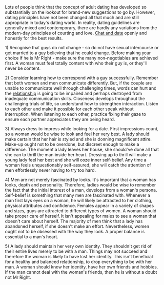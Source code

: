 Lots of people think that the concept of adult dating has developed so
substantially on the lookout for brand-new suggestions to go by.
However, dating principles have not been changed all that much and are
still appropriate in today's dating world. In reality, dating guidelines
are generally mixed and contemporary, there are hardly any variations
from the modern-day principles of courting and love. [Chat and
date](http://hiddensecretevents.net/single-chat-tips-men) openly and
honestly for the best results.

1\) Recognise that guys do not change - so do not have sexual
intercourse or get married to a guy believing that he could change.
Before making your choice if he is Mr Right - make sure the many
non-negotiables are achieved first. A woman must feel totally content
with who their guy is, or they'll never be content.

2\) Consider learning how to correspond with a guy successfully.
Remember that both women and men communicate differently. But, if the
couple are unable to communicate well through challenging times, words
can hurt and the [relationship](http://www.match.com) is going to be
impaired and perhaps destroyed from inadequate communication skills.
Closeness develops throughout the challenging trials of life, so
understand how to strengthen interaction. Listen to each other and make
it possible for each other speak without interruption. When listening to
each other, practice fixing their gaze to ensure each partner
appreciates they are being heard.

3\) Always dress to impress while looking for a date. First impressions
count, so a woman would be wise to look and feel her very best. A lady
should make certain that her hair is styled and she is donning
magnificent attire. Make-up ought not to be overdone, but discreet
enough to make a difference. The moment a lady leaves her house, she
should've done all that she can to thrill the man inside her heart.
Dressing up to thrill will make a young lady feel her best and she will
ooze inner self-belief. Any time a woman feels unquestionably
self-assured, she will catch the attention of men effortlessly never
having to try too hard.

4\) Men are not merely fascinated by looks. It's important that a woman
has looks, depth and personality. Therefore, ladies would be wise to
remember the fact that the initial interest of a man, develops from a
woman's persona. Self-belief is something that many men are fascinated
with. Whenever a man first lays eyes on a woman, he will likely be
attracted to her clothing, physical attributes and confidence. Females
appear in a variety of shapes and sizes, guys are attracted to different
types of women. A woman should take proper care of herself. It isn't
appealing for males to see a woman that doesn't care about herself. The
majority of men think that a lady has abandoned herself, if she doesn't
make an effort. Nevertheless, women ought not to be obsessed with the
way they look. A proper balance is essential to a man's heart.

5\) A lady should maintain her very own identity. They shouldn't get rid
of their entire lives merely to be with a man. Things may not succeed
and therefore the woman is likely to have lost her identity. This isn't
beneficial for a healthy and balanced relationship, to drop everything
to be with her man. A woman should know her identity, have her own
friends and hobbies. If the man cannot deal with the woman's friends,
then he is without a doubt not Mr Right.
